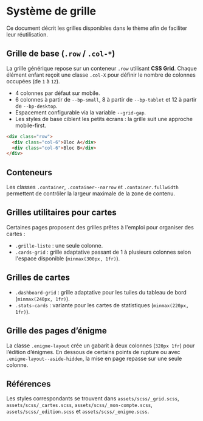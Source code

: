 # Système de grille

Ce document décrit les grilles disponibles dans le thème afin de faciliter leur réutilisation.

## Grille de base (`.row` / `.col-*`)

La grille générique repose sur un conteneur `.row` utilisant **CSS Grid**. Chaque élément enfant reçoit une classe `.col-X` pour définir le nombre de colonnes occupées (de `1` à `12`).

- 4 colonnes par défaut sur mobile.
- 6 colonnes à partir de `--bp-small`, 8 à partir de `--bp-tablet` et 12 à partir de `--bp-desktop`.
- Espacement configurable via la variable `--grid-gap`.
- Les styles de base ciblent les petits écrans : la grille suit une approche mobile-first.

```html
<div class="row">
  <div class="col-6">Bloc A</div>
  <div class="col-6">Bloc B</div>
</div>
```

## Conteneurs

Les classes `.container`, `.container--narrow` et `.container.fullwidth` permettent de contrôler la largeur maximale de la zone de contenu.

## Grilles utilitaires pour cartes

Certaines pages proposent des grilles prêtes à l'emploi pour organiser des cartes :

- `.grille-liste` : une seule colonne.
- `.cards-grid` : grille adaptative passant de 1 à plusieurs colonnes selon l'espace disponible (`minmax(300px, 1fr)`).

## Grilles de cartes

- `.dashboard-grid` : grille adaptative pour les tuiles du tableau de bord (`minmax(240px, 1fr)`).
- `.stats-cards` : variante pour les cartes de statistiques (`minmax(220px, 1fr)`).

## Grille des pages d’énigme

La classe `.enigme-layout` crée un gabarit à deux colonnes (`320px 1fr`) pour l’édition d’énigmes. En dessous de certains points de rupture ou avec `.enigme-layout--aside-hidden`, la mise en page repasse sur une seule colonne.

## Références

Les styles correspondants se trouvent dans `assets/scss/_grid.scss`, `assets/scss/_cartes.scss`, `assets/scss/_mon-compte.scss`, `assets/scss/_edition.scss` et `assets/scss/_enigme.scss`.
